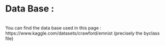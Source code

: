 # Data Base :
</br>
You can find the data base used in this page : https://www.kaggle.com/datasets/crawford/emnist (precisely the byclass file)
